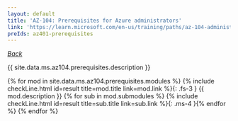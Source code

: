 ```yaml
---
layout: default
title: 'AZ-104: Prerequisites for Azure administrators'
link: 'https://learn.microsoft.com/en-us/training/paths/az-104-administrator-prerequisites'
preIds: az401-prerequisites
---
```

[_Back_](.)

{{ site.data.ms.az104.prerequisites.description }}

<!-- {% assign counter = 0 %} {% assign result = page.preIds | append: "-" | append: counter %} -->
{% for mod in site.data.ms.az104.prerequisites.modules %}<!-- {% assign counter = counter | plus: 1 %}{% assign result = page.preIds | append: "-" | append: counter %} -->
{% include checkLine.html id=result title=mod.title link=mod.link %}{: .fs-3 }
<span class="ms-4">{{ mod.description }}</span>
{% for sub in mod.submodules %}<!-- {% assign counter = counter | plus: 1 %}{% assign result = page.preIds | append: "-" | append: counter %} -->
{% include checkLine.html id=result title=sub.title link=sub.link %}{: .ms-4 }{% endfor %}
{% endfor %}
